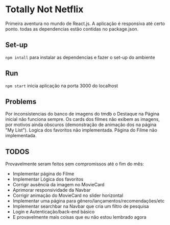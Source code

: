 # Totally Not Netflix

Primeira aventura no mundo de React.js.
A aplicação é responsiva até certo ponto.
todas as dependencias estão contidas no package.json.

## Set-up

`npm intall` para instalar as dependencias e fazer o set-up do ambiente

## Run

`npm start` inicia aplicação na porta 3000 do localhost

## Problems

Por inconsistencias do banco de imagens do tmdb o Destaque na Página inicial não funciona sempre.
Os cards dos filmes não exibem as imagens, por motivos ainda obscuros (demonstração de animação dos na página "My List").
Logica dos favoritos não implementada.
Página do Filme não implementada.

## TODOS

Provavelmente seram feitos sem compromissos até o fim do mês:

* Implementar página do Filme
* Implementar Lógica dos favoritos
* Corrigir ausência da imagem no MovieCard
* Aprimorar responsividade da Navbar
* Corrigir animação do MovieCard no slider horizontal
* Implementar uma página para gênero/lançamentos/recomendações/etc
* Implementar searchbar na Navbar que cria um filtro de pesquisa
* Login e Autenticação/back-end básico
* E provavelmente mais coisas que eu não estou lembrado agora 
